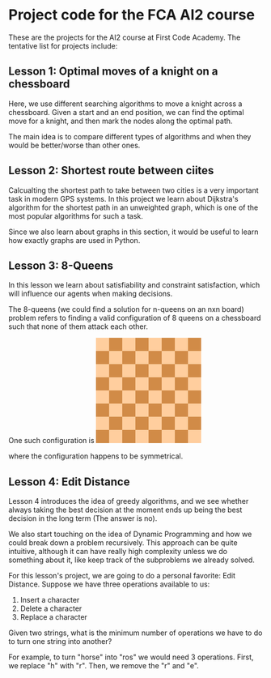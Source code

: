 # Project code for the FCA AI2 course

These are the projects for the AI2 course at First Code Academy.
The tentative list for projects include:

## Lesson 1: Optimal moves of a knight on a chessboard
Here, we use different searching algorithms to move a knight across a chessboard.
Given a start and an end position, we can find the optimal move for a knight, and
then mark the nodes along the optimal path.

The main idea is to compare different types of algorithms and when they would be 
better/worse than other ones.

## Lesson 2: Shortest route between ciites 
Calcualting the shortest path to take between two cities is a very important task in modern GPS systems.
In this project we learn about Dijkstra's algorithm for the shortest path in an unweighted graph, which is
one of the most popular algorithms for such a task. 

Since we also learn about graphs in this section, it would be useful to learn how exactly graphs are used in 
Python.

## Lesson 3: 8-Queens
In this lesson we learn about satisfiability and constraint satisfaction, which
will influence our agents when making decisions. 

The 8-queens (we could find a solution for n-queens on an nxn board) problem refers
to finding a valid configuration of 8 queens on a chessboard such that none of them
attack each other.

One such configuration is
![A symmetric solution](img/Nqueens.png) 

where the configuration happens to be symmetrical.

## Lesson 4: Edit Distance
Lesson 4 introduces the idea of greedy algorithms, and we see whether always
taking the best decision at the moment ends up being the best decision in the 
long term (The answer is no). 

We also start touching on the idea of Dynamic Programming and how we could break
down a problem recursively. This approach can be quite intuitive, although 
it can have really high complexity unless we do something about it, like keep 
track of the subproblems we already solved.

For this lesson's project, we are going to do a personal favorite: Edit Distance.
Suppose we have three operations available to us: 
1. Insert a character
2. Delete a character
3. Replace a character

Given two strings, what is the minimum number of operations we have to do to turn one
string into another? 

For example, to turn "horse" into "ros" we would need 3 operations. First, 
we replace "h" with "r". Then, we remove the "r" and "e".
